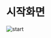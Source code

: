 # 시작화면   
![start](https://github.com/tunkcalb/shinhan-solup/assets/122415844/025ac7f2-26f1-4162-b3f4-2ea401dc9fdb)   